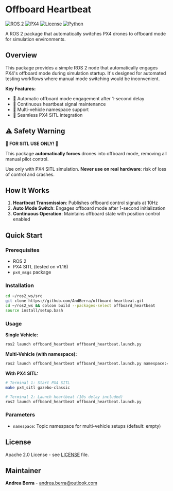 # Offboard Heartbeat

[![ROS 2](https://img.shields.io/badge/ROS_2-Humble%20%7C%20Iron-blue)](https://docs.ros.org/en/rolling/)
[![PX4](https://img.shields.io/badge/PX4-SITL-orange)](https://px4.io/)
[![License](https://img.shields.io/badge/License-Apache_2.0-blue.svg)](https://opensource.org/licenses/Apache-2.0)
[![Python](https://img.shields.io/badge/python-3.8+-blue.svg)](https://www.python.org/downloads/)

A ROS 2 package that automatically switches PX4 drones to offboard mode for simulation environments.

## Overview

This package provides a simple ROS 2 node that automatically engages PX4's offboard mode during simulation startup. It's designed for automated testing workflows where manual mode switching would be inconvenient.

**Key Features:**
- 🚀 Automatic offboard mode engagement after 1-second delay
- 💓 Continuous heartbeat signal maintenance  
- 🔀 Multi-vehicle namespace support
- 🎯 Seamless PX4 SITL integration

## ⚠️ **Safety Warning**

**🚨 FOR SITL USE ONLY! 🚨**

This package **automatically forces** drones into offboard mode, removing all manual pilot control. 

Use only with PX4 SITL simulation. **Never use on real hardware**: risk of loss of control and crashes.

## How It Works

1. **Heartbeat Transmission**: Publishes offboard control signals at 10Hz
2. **Auto Mode Switch**: Engages offboard mode after 1-second initialization  
3. **Continuous Operation**: Maintains offboard state with position control enabled

## Quick Start

### Prerequisites
- ROS 2 
- PX4 SITL (tested on v1.16)
- `px4_msgs` package

### Installation
```bash
cd ~/ros2_ws/src
git clone https://github.com/AndBerra/offboard-heartbeat.git
cd ~/ros2_ws && colcon build --packages-select offboard_heartbeat
source install/setup.bash
```

### Usage

**Single Vehicle:**
```bash
ros2 launch offboard_heartbeat offboard_heartbeat.launch.py
```

**Multi-Vehicle (with namespace):**
```bash
ros2 launch offboard_heartbeat offboard_heartbeat.launch.py namespace:=px4_1
```

**With PX4 SITL:**
```bash
# Terminal 1: Start PX4 SITL
make px4_sitl gazebo-classic

# Terminal 2: Launch heartbeat (10s delay included)
ros2 launch offboard_heartbeat offboard_heartbeat.launch.py
```

### Parameters
- `namespace`: Topic namespace for multi-vehicle setups (default: empty)

## License

Apache 2.0 License - see [LICENSE](LICENSE) file.

## Maintainer

**Andrea Berra** - [andrea.berra@outlook.com](mailto:andrea.berra@outlook.com)